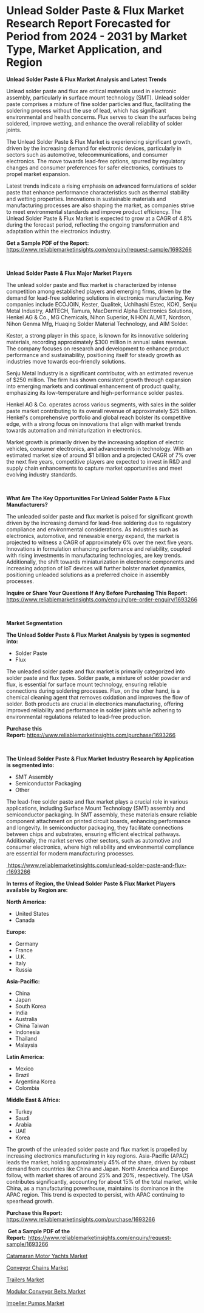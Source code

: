 <p><h1>Unlead Solder Paste & Flux Market Research Report Forecasted for Period from 2024 -  2031 by Market Type, Market Application, and Region</h1></p><p><strong>Unlead Solder Paste & Flux Market Analysis and Latest Trends</strong></p>
<p><p>Unlead solder paste and flux are critical materials used in electronic assembly, particularly in surface mount technology (SMT). Unlead solder paste comprises a mixture of fine solder particles and flux, facilitating the soldering process without the use of lead, which has significant environmental and health concerns. Flux serves to clean the surfaces being soldered, improve wetting, and enhance the overall reliability of solder joints.</p><p>The Unlead Solder Paste & Flux Market is experiencing significant growth, driven by the increasing demand for electronic devices, particularly in sectors such as automotive, telecommunications, and consumer electronics. The move towards lead-free options, spurred by regulatory changes and consumer preferences for safer electronics, continues to propel market expansion. </p><p>Latest trends indicate a rising emphasis on advanced formulations of solder paste that enhance performance characteristics such as thermal stability and wetting properties. Innovations in sustainable materials and manufacturing processes are also shaping the market, as companies strive to meet environmental standards and improve product efficiency. The Unlead Solder Paste & Flux Market is expected to grow at a CAGR of 4.8% during the forecast period, reflecting the ongoing transformation and adaptation within the electronics industry.</p></p>
<p><strong>Get a Sample PDF of the Report:&nbsp;</strong> <a href="https://www.reliablemarketinsights.com/enquiry/request-sample/1693266?utm_campaign=1589&utm_medium=2&utm_source=Github&utm_content=ia&utm_term=20102024&utm_id=unlead-solder-paste-flux">https://www.reliablemarketinsights.com/enquiry/request-sample/1693266</a></p>
<p>&nbsp;</p>
<p><strong>Unlead Solder Paste & Flux Major Market Players</strong></p>
<p><p>The unlead solder paste and flux market is characterized by intense competition among established players and emerging firms, driven by the demand for lead-free soldering solutions in electronics manufacturing. Key companies include ECOJOIN, Kester, Qualitek, Uchihashi Estec, KOKI, Senju Metal Industry, AMTECH, Tamura, MacDermid Alpha Electronics Solutions, Henkel AG & Co., MG Chemicals, Nihon Superior, NIHON ALMIT, Nordson, Nihon Genma Mfg, Huaqing Solder Material Technology, and AIM Solder.</p><p>Kester, a strong player in this space, is known for its innovative soldering materials, recording approximately $300 million in annual sales revenue. The company focuses on research and development to enhance product performance and sustainability, positioning itself for steady growth as industries move towards eco-friendly solutions.</p><p>Senju Metal Industry is a significant contributor, with an estimated revenue of $250 million. The firm has shown consistent growth through expansion into emerging markets and continual enhancement of product quality, emphasizing its low-temperature and high-performance solder pastes.</p><p>Henkel AG & Co. operates across various segments, with sales in the solder paste market contributing to its overall revenue of approximately $25 billion. Henkel's comprehensive portfolio and global reach bolster its competitive edge, with a strong focus on innovations that align with market trends towards automation and miniaturization in electronics.</p><p>Market growth is primarily driven by the increasing adoption of electric vehicles, consumer electronics, and advancements in technology. With an estimated market size of around $1 billion and a projected CAGR of 7% over the next five years, competitive players are expected to invest in R&D and supply chain enhancements to capture market opportunities and meet evolving industry standards.</p></p>
<p>&nbsp;</p>
<p><strong>What Are The Key Opportunities For Unlead Solder Paste & Flux Manufacturers?</strong></p>
<p><p>The unleaded solder paste and flux market is poised for significant growth driven by the increasing demand for lead-free soldering due to regulatory compliance and environmental considerations. As industries such as electronics, automotive, and renewable energy expand, the market is projected to witness a CAGR of approximately 6% over the next five years. Innovations in formulation enhancing performance and reliability, coupled with rising investments in manufacturing technologies, are key trends. Additionally, the shift towards miniaturization in electronic components and increasing adoption of IoT devices will further bolster market dynamics, positioning unleaded solutions as a preferred choice in assembly processes.</p></p>
<p><strong>Inquire or Share Your Questions If Any Before Purchasing This Report:</strong> <a href="https://www.reliablemarketinsights.com/enquiry/pre-order-enquiry/1693266?utm_campaign=1589&utm_medium=2&utm_source=Github&utm_content=ia&utm_term=20102024&utm_id=unlead-solder-paste-flux">https://www.reliablemarketinsights.com/enquiry/pre-order-enquiry/1693266</a></p>
<p>&nbsp;</p>
<p><strong>Market Segmentation</strong></p>
<p><strong>The Unlead Solder Paste & Flux Market Analysis by types is segmented into:</strong></p>
<p><ul><li>Solder Paste</li><li>Flux</li></ul></p>
<p><p>The unleaded solder paste and flux market is primarily categorized into solder paste and flux types. Solder paste, a mixture of solder powder and flux, is essential for surface mount technology, ensuring reliable connections during soldering processes. Flux, on the other hand, is a chemical cleaning agent that removes oxidation and improves the flow of solder. Both products are crucial in electronics manufacturing, offering improved reliability and performance in solder joints while adhering to environmental regulations related to lead-free production.</p></p>
<p><strong>Purchase this Report:&nbsp;</strong><a href="https://www.reliablemarketinsights.com/purchase/1693266?utm_campaign=1589&utm_medium=2&utm_source=Github&utm_content=ia&utm_term=20102024&utm_id=unlead-solder-paste-flux">https://www.reliablemarketinsights.com/purchase/1693266</a></p>
<p>&nbsp;</p>
<p><strong>The Unlead Solder Paste & Flux Market Industry Research by Application is segmented into:</strong></p>
<p><ul><li>SMT Assembly</li><li>Semiconductor Packaging</li><li>Other</li></ul></p>
<p><p>The lead-free solder paste and flux market plays a crucial role in various applications, including Surface Mount Technology (SMT) assembly and semiconductor packaging. In SMT assembly, these materials ensure reliable component attachment on printed circuit boards, enhancing performance and longevity. In semiconductor packaging, they facilitate connections between chips and substrates, ensuring efficient electrical pathways. Additionally, the market serves other sectors, such as automotive and consumer electronics, where high reliability and environmental compliance are essential for modern manufacturing processes.</p></p>
<p><a href="https://www.reliablemarketinsights.com/unlead-solder-paste-and-flux-r1693266?utm_campaign=1589&utm_medium=2&utm_source=Github&utm_content=ia&utm_term=20102024&utm_id=unlead-solder-paste-flux">&nbsp;https://www.reliablemarketinsights.com/unlead-solder-paste-and-flux-r1693266</a></p>
<p><strong>In terms of Region, the Unlead Solder Paste & Flux Market Players available by Region are:</strong></p>
<p>
    <p> <strong> North America: </strong>
        <ul>
            <li>United States</li>
            <li>Canada</li>
        </ul>
        </p> 
    <p> <strong> Europe: </strong>
        <ul>
            <li>Germany</li>
            <li>France</li>
            <li>U.K.</li>
            <li>Italy</li>
            <li>Russia</li>
        </ul>
        </p> 
    <p> <strong> Asia-Pacific: </strong>
        <ul>
            <li>China</li>
            <li>Japan</li>
            <li>South Korea</li>
            <li>India</li>
            <li>Australia</li>
            <li>China Taiwan</li>
            <li>Indonesia</li>
            <li>Thailand</li>
            <li>Malaysia</li>
        </ul>
        </p> 
    <p> <strong> Latin America: </strong>
        <ul>
            <li>Mexico</li>
            <li>Brazil</li>
            <li>Argentina Korea</li>
            <li>Colombia</li>
        </ul>
        </p> 
    <p> <strong> Middle East & Africa: </strong>
        <ul>
            <li>Turkey</li>
            <li>Saudi</li>
            <li>Arabia</li>
            <li>UAE</li>
            <li>Korea</li>
        </ul>
    </p>
    </p>
<p><p>The growth of the unleaded solder paste and flux market is propelled by increasing electronics manufacturing in key regions. Asia-Pacific (APAC) leads the market, holding approximately 45% of the share, driven by robust demand from countries like China and Japan. North America and Europe follow, with market shares of around 25% and 20%, respectively. The USA contributes significantly, accounting for about 15% of the total market, while China, as a manufacturing powerhouse, maintains its dominance in the APAC region. This trend is expected to persist, with APAC continuing to spearhead growth.</p></p>
<p><strong>Purchase this Report: </strong><a href="https://www.reliablemarketinsights.com/purchase/1693266?utm_campaign=1589&utm_medium=2&utm_source=Github&utm_content=ia&utm_term=20102024&utm_id=unlead-solder-paste-flux">https://www.reliablemarketinsights.com/purchase/1693266</a></p>
<p>&nbsp;<strong>Get a Sample PDF of the Report:&nbsp;&nbsp;</strong><a href="https://www.reliablemarketinsights.com/enquiry/request-sample/1693266?utm_campaign=1589&utm_medium=2&utm_source=Github&utm_content=ia&utm_term=20102024&utm_id=unlead-solder-paste-flux">https://www.reliablemarketinsights.com/enquiry/request-sample/1693266</a></p>
<p><strong></strong></p>
<p><p><a href="https://www.linkedin.com/pulse/global-catamaran-motor-yachts-market-sector2024-2031-metrics-6jrec?utm_campaign=1589&utm_medium=2&utm_source=Github&utm_content=ia&utm_term=20102024&utm_id=unlead-solder-paste-flux">Catamaran Motor Yachts Market</a></p><p><a href="https://www.linkedin.com/pulse/surfing-conveyor-chains-wave-riding-market-currents-2031-b1eke?utm_campaign=1589&utm_medium=2&utm_source=Github&utm_content=ia&utm_term=20102024&utm_id=unlead-solder-paste-flux">Conveyor Chains Market</a></p><p><a href="https://github.com/Rekhakhatun65/Market-Research-Report-List-1/blob/main/trailers-market.md?utm_campaign=1589&utm_medium=2&utm_source=Github&utm_content=ia&utm_term=20102024&utm_id=unlead-solder-paste-flux">Trailers Market</a></p><p><a href="https://www.linkedin.com/pulse/modular-conveyor-belts-market-size-growth-trends-statistics-sbyxe?utm_campaign=1589&utm_medium=2&utm_source=Github&utm_content=ia&utm_term=20102024&utm_id=unlead-solder-paste-flux">Modular Conveyor Belts Market</a></p><p><a href="https://www.linkedin.com/pulse/global-impeller-pumps-market-focus-product-type-neoprenepolyurethanestainless-uznee?utm_campaign=1589&utm_medium=2&utm_source=Github&utm_content=ia&utm_term=20102024&utm_id=unlead-solder-paste-flux">Impeller Pumps Market</a></p></p>